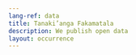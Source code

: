 ```yaml
---
lang-ref: data
title: Tanaki’anga Fakamatala
description: We publish open data
layout: occurrence
---
```

